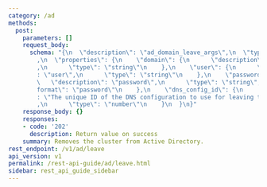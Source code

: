 ```yaml
---
category: /ad
methods:
  post:
    parameters: []
    request_body:
      schema: "{\n  \"description\": \"ad_domain_leave_args\",\n  \"type\": \"object\"\
        ,\n  \"properties\": {\n    \"domain\": {\n      \"description\": \"domain\"\
        ,\n      \"type\": \"string\"\n    },\n    \"user\": {\n      \"description\"\
        : \"user\",\n      \"type\": \"string\"\n    },\n    \"password\": {\n   \
        \   \"description\": \"password\",\n      \"type\": \"string\",\n      \"\
        format\": \"password\"\n    },\n    \"dns_config_id\": {\n      \"description\"\
        : \"The unique ID of the DNS configuration to use for leaving this AD domain\"\
        ,\n      \"type\": \"number\"\n    }\n  }\n}"
    response_body: {}
    responses:
    - code: '202'
      description: Return value on success
    summary: Removes the cluster from Active Directory.
rest_endpoint: /v1/ad/leave
api_version: v1
permalink: /rest-api-guide/ad/leave.html
sidebar: rest_api_guide_sidebar
---
```


